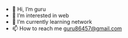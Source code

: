- 👋 Hi, I’m guru
- 👀 I’m interested in web
- 🌱 I’m currently learning network
- 📫 How to reach me guru86457@gmail.com

<!---
guruSec/guruSec is a ✨ special ✨ repository because its `README.md` (this file) appears on your GitHub profile.
You can click the Preview link to take a look at your changes.
--->
